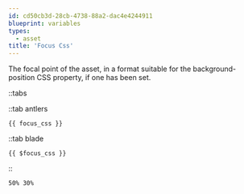 ```yaml
---
id: cd50cb3d-28cb-4738-88a2-dac4e4244911
blueprint: variables
types:
  - asset
title: 'Focus Css'
---
```

The focal point of the asset, in a format suitable for the background-position CSS property, if one has been set.

::tabs

::tab antlers
```antlers
{{ focus_css }}
```
::tab blade
```blade
{{ $focus_css }}
```
::

```html
50% 30%
```
